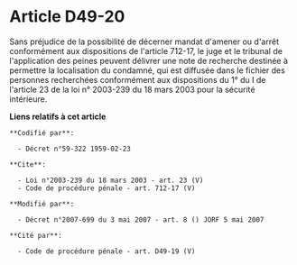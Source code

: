 # Article D49-20

Sans préjudice de la possibilité de décerner mandat d'amener ou d'arrêt conformément aux dispositions de l'article 712-17, le
juge et le tribunal de l'application des peines peuvent délivrer une note de recherche destinée à permettre la localisation
du condamné, qui est diffusée dans le fichier des personnes recherchées conformément aux dispositions du 1° du I de l'article
23 de la loi n° 2003-239 du 18 mars 2003 pour la sécurité intérieure.

**Liens relatifs à cet article**

	**Codifié par**:

	  - Décret n°59-322 1959-02-23

	**Cite**:

	  - Loi n°2003-239 du 18 mars 2003 - art. 23 (V)
	  - Code de procédure pénale - art. 712-17 (V)

	**Modifié par**:

	  - Décret n°2007-699 du 3 mai 2007 - art. 8 () JORF 5 mai 2007

	**Cité par**:

	  - Code de procédure pénale - art. D49-19 (V)
